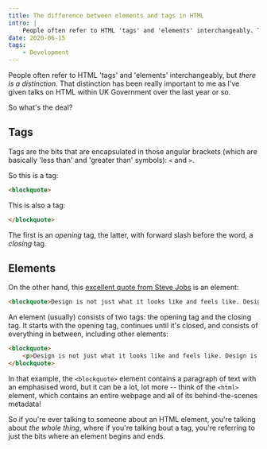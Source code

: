 ```yaml
---
title: The difference between elements and tags in HTML
intro: |
    People often refer to HTML 'tags' and 'elements' interchangeably. They're related, but very much different things. Here's the deal.
date: 2020-06-15
tags:
    - Development
---
```


People often refer to HTML 'tags' and 'elements' interchangeably, but *there is a distinction*. That distinction has been really important to me as I've given talks on HTML within UK Government over the last year or so.

So what's the deal?


## Tags

Tags are the bits that are encapsulated in those angular brackets (which are basically 'less than' and 'greater than' symbols): `<` and `>`.

So this is a tag:

```html
<blockquote>
```

This is also a tag:

```html
</blockquote>
```

The first is an *opening* tag, the latter, with forward slash before the word, a *closing* tag.


## Elements

On the other hand, this [excellent quote from Steve Jobs](https://www.nytimes.com/2003/11/30/magazine/the-guts-of-a-new-machine.html) is an element:

```html
<blockquote>Design is not just what it looks like and feels like. Design is how it works.</blockquote>
```

An element (usually) consists of two tags: the opening tag and the closing tag. It starts with the opening tag, continues until it's closed, and consists of everything in between, including other elements:

```html
<blockquote>
    <p>Design is not just what it looks like and feels like. Design is how it <em>works</em>.</p>
</blockquote>
```

In that example, the `<blockquote>` element contains a paragraph of text with an emphasised word, but it can be a lot, lot more -- think of the `<html>` element, which contains an entire webpage and all of its behind-the-scenes metadata!

So if you're ever talking to someone about an HTML element, you're talking about *the whole thing*, where if you're talking bout a tag, you're referring to just the bits where an element begins and ends.
